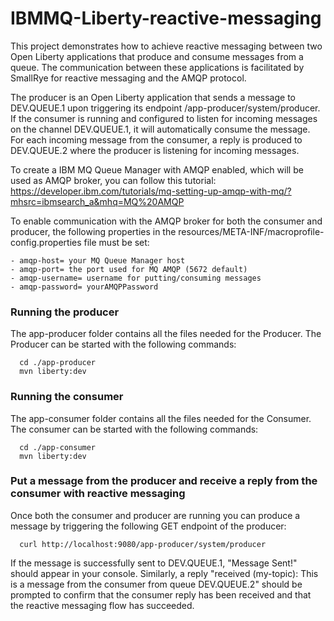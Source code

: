 # IBMMQ-Liberty-reactive-messaging

This project demonstrates how to achieve reactive messaging between two Open Liberty applications that produce and consume messages from a queue. The communication between these applications is facilitated by SmallRye for reactive messaging and the AMQP protocol.

The producer is an Open Liberty application that sends a message to DEV.QUEUE.1 upon triggering its endpoint /app-producer/system/producer. If the consumer is running and configured to listen for incoming messages on the channel DEV.QUEUE.1, it will automatically consume the message. For each incoming message from the consumer, a reply is produced to DEV.QUEUE.2 where the producer is listening for incoming messages.

To create a IBM MQ Queue Manager with AMQP enabled, which will be used as AMQP broker, you can follow this tutorial: 
https://developer.ibm.com/tutorials/mq-setting-up-amqp-with-mq/?mhsrc=ibmsearch_a&mhq=MQ%20AMQP


To enable communication with the AMQP broker for both the consumer and producer, the following properties in the resources/META-INF/macroprofile-config.properties file must be set:
```
- amqp-host= your MQ Queue Manager host
- amqp-port= the port used for MQ AMQP (5672 default)
- amqp-username= username for putting/consuming messages 
- amqp-password= yourAMQPPassword
```


### Running the producer
The app-producer folder contains all the files needed for the Producer.
The Producer can be started with the following commands:
```
  cd ./app-producer
  mvn liberty:dev
```

### Running the consumer
The app-consumer folder contains all the files needed for the Consumer.
The consumer can be started with the following commands:
```
  cd ./app-consumer
  mvn liberty:dev
```

### Put a message from the producer and receive a reply from the consumer with reactive messaging
Once both the consumer and producer are running you can produce a message by triggering the following GET endpoint of the producer: 
```
  curl http://localhost:9080/app-producer/system/producer
```
If the message is successfully sent to DEV.QUEUE.1, "Message Sent!" should appear in your console. Similarly, a reply "received (my-topic): This is a message from the consumer from queue DEV.QUEUE.2" should be prompted to confirm that the consumer reply has been received and that the reactive messaging flow has succeeded.
